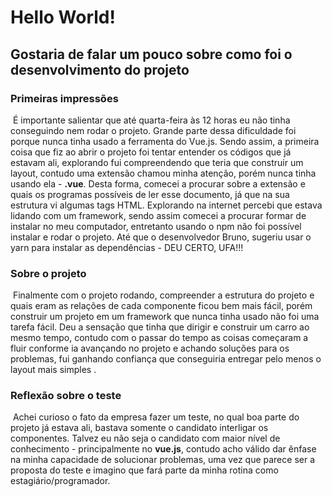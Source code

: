 # Hello World!

## Gostaria de falar um pouco sobre como foi o desenvolvimento do projeto

### Primeiras impressões

​	É importante salientar que até quarta-feira às 12 horas eu não tinha conseguindo nem rodar o projeto. Grande parte dessa dificuldade foi porque nunca tinha usado a ferramenta do Vue.js. Sendo assim, a primeira coisa que fiz ao abrir o projeto foi tentar entender os códigos que já estavam ali, explorando fui compreendendo que teria que construir um layout, contudo uma extensão chamou minha atenção, porém nunca tinha usando ela - **.vue**. Desta forma, comecei a procurar sobre a extensão e quais os programas possíveis de ler esse documento, já que na sua estrutura vi algumas tags HTML. Explorando na internet percebi que estava lidando com um framework, sendo assim comecei a procurar formar de instalar no meu computador, entretanto usando o npm não foi possível instalar e rodar o projeto. Até que o desenvolvedor Bruno, sugeriu usar o yarn para instalar as dependências - DEU CERTO, UFA!!!

### Sobre o projeto

​	Finalmente com o projeto rodando, compreender a estrutura do projeto e quais eram as relações de cada componente ficou bem mais fácil, porém construir um projeto em um framework que nunca tinha usado não foi uma tarefa fácil. Deu a sensação que tinha que dirigir e construir um carro ao mesmo tempo, contudo com o passar do tempo as coisas começaram a fluir conforme ia avançando no projeto e achando soluções para os problemas, fui ganhando confiança que conseguiria entregar pelo menos o layout mais simples .

### Reflexão sobre o teste

​	Achei curioso o fato da empresa fazer um teste, no qual boa parte do projeto já estava ali, bastava somente o candidato interligar os componentes. Talvez eu não seja o candidato com maior nível de conhecimento - principalmente no **vue.js**, contudo acho válido dar ênfase na minha capacidade de solucionar problemas, uma vez que parece ser a proposta do teste e imagino que fará parte da minha rotina como estagiário/programador.

